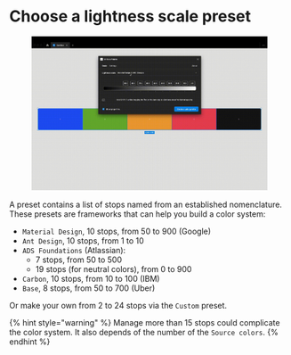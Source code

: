 # Choose a lightness scale preset

<figure><img src="../.gitbook/assets/create_palette-presets.gif" alt=""><figcaption></figcaption></figure>

A preset contains a list of stops named from an established nomenclature. These presets are frameworks that can help you build a color system:

* `Material Design`, 10 stops, from 50 to 900 (Google)
* `Ant Design`, 10 stops, from 1 to 10
* `ADS Foundations` (Atlassian):
  * 7 stops, from 50 to 500
  * 19 stops (for neutral colors), from 0 to 900
* `Carbon`, 10 stops, from 10 to 100 (IBM)
* `Base`, 8 stops, from 50 to 700 (Uber)

Or make your own from 2 to 24 stops via the `Custom` preset.

{% hint style="warning" %}
Manage more than 15 stops could complicate the color system. It also depends of the number of the `Source colors`.
{% endhint %}
